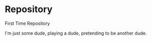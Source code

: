 # Repository
First Time Repository

I'm just some dude, playing a dude, pretending to be another dude. 
